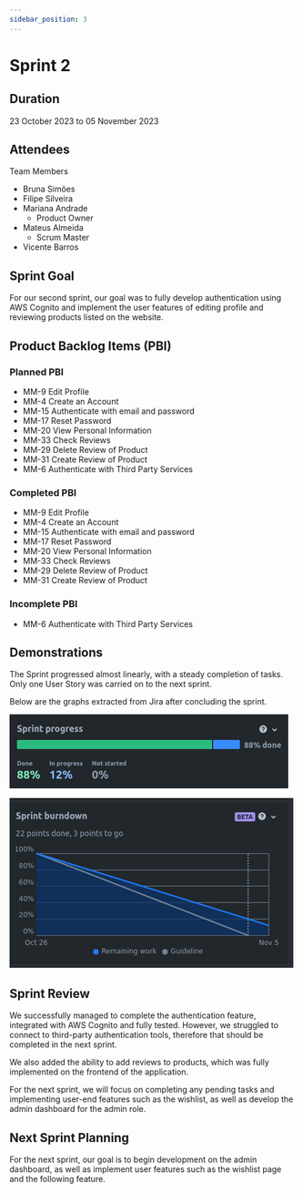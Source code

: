 ```yaml
---
sidebar_position: 3
---
```


# Sprint 2

## Duration
23 October 2023 to 05 November 2023

## Attendees
Team Members

- Bruna Simões
- Filipe Silveira
- Mariana Andrade
    - Product Owner
- Mateus Almeida
    - Scrum Master
- Vicente Barros

## Sprint Goal

For our second sprint, our goal was to fully develop authentication using AWS Cognito and implement the user features of editing profile and reviewing products listed on the website.


## Product Backlog Items (PBI)

### Planned PBI
- MM-9 Edit Profile
- MM-4 Create an Account
- MM-15 Authenticate with email and password
- MM-17 Reset Password
- MM-20 View Personal Information
- MM-33 Check Reviews
- MM-29 Delete Review of Product
- MM-31 Create Review of Product
- MM-6 Authenticate with Third Party Services


### Completed PBI
- MM-9 Edit Profile
- MM-4 Create an Account
- MM-15 Authenticate with email and password
- MM-17 Reset Password
- MM-20 View Personal Information
- MM-33 Check Reviews
- MM-29 Delete Review of Product
- MM-31 Create Review of Product


### Incomplete PBI
- MM-6 Authenticate with Third Party Services

## Demonstrations

The Sprint progressed almost linearly, with a steady completion of tasks. Only one User Story was carried on to the next sprint.

Below are the graphs extracted from Jira after concluding the sprint.

![Sprint Progress](./../../static/img/sprint2_prog.png)

![Sprint Burndown](./../../static/img/sprint2_burndown.png)

## Sprint Review

We successfully managed to complete the authentication feature, integrated with AWS Cognito and fully tested. However, we struggled to connect to third-party authentication tools, therefore that should be completed in the next sprint.

We also added the ability to add reviews to products, which was fully implemented on the frontend of the application.

For the next sprint, we will focus on completing any pending tasks and implementing user-end features such as the wishlist, as well as develop the admin dashboard for the admin role.

## Next Sprint Planning

For the next sprint, our goal is to begin development on the admin dashboard, as well as implement user features such as the wishlist page and the following feature.